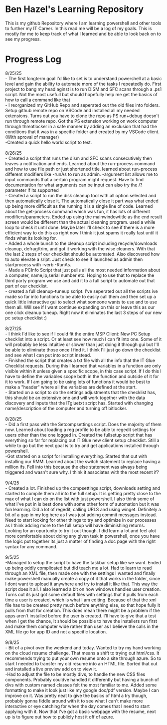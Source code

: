 # Ben Hazel's Learning Repository

This is my github Repository where I am learning powershell and other tools to further my IT Career. In this read me will be a log of my goals. This is mostly for me to keep track of what I learned and be able to look back on to see my progress.

# Progress Log

8/25/25 
<br>    - The first longterm goal I'd like to set is to understand powershell at a basic level and gain the ability to automate more of the tasks I repeatedly do. First project to bang my head aginst is to run DISM and SFC scans through a .ps1 script. Not the most usefull but should hopefully help me get the basics of how to call a command like that
<br>    - I reorganized my GitHub Repo and seperated out the old files into folders. Setup github remote repo on VSCode and installed all my needed extensions. Turns out you have to clone the repo as PS run+debug doesn't run through remote repo. Got the PS extension working on work computer through threatlocker in a safe manner by adding an exclusion that had the conditions that it was in a specific folder and created by my VSCode client.(With aproval of manager)
<br>    -Created a quick hello world script to test.
<br><br>
8/26/25
<br>    - Created a script that runs the dism and SFC scans consecutively then leaves a notification and ends. Learned about the run-process command and how to use file path or just shortened title. learned about run-process different modifiers like -runAs to run as admin.  -argument list allows me to input commands that a certain program might request. Have to find documentation for what arguments can be input can also try the /? parameter if its supported
<br>    - Created a script to run the disk cleanup tool with all option selected and then automatically close it. The automatically close it part was what ended up being more difficult as the running it is a single line of code. Learned about the get-process command which was fun, it has lots of different modifiers/parameters. Ended up using the mainwindowtitle as the end result screen would be different than the actual cleaning program. used a while loop to check it until done. Maybe later I'll check to see if there is a more efficient way to do this as right now I think it just spams it really fast until it finds what its looking for.
<br>    - Added a whole bunch to the cleanup script including recycle/downloads cleanup, defrag/trim, and got it working with the wise cleaners. With that the last 2 steps of our checklist should be automated. Also discovered how to auto elevate a sript. Just check to see if launched as admin then startprocess with -verb -RunAs. 
<br>    - Made a PCInfo Script that just pulls all the most needed information about a computer, name,ip,serial number etc. Hoping to use that to replace the third party program we use and add it to a full script to automate out that part of our checklist.
<br>    - created a full cleanup-tuneup script. I've seperated out all the scripts ive made so far into functions to be able to easily call them and then set up a quick little interactive gui to select what someone wants to use and to use them all. Will see if I want continue expanding on this or leave this as our one click cleanup tuneup. Right now it eliminates the last 3 steps of our new pc setup checklist :)
<br><br>
8/27/25
<br>    - I think I'd like to see if I could fit the entire MSP Client: New PC Setup checklist into a script. Or at least see how much I can fit into one. Some of it will probably be less intuitive or slower than just doing it through gui but I'll be able to eliminate those once I find it. I think I'll just go down the checklist and see what I can put into script instead.
<br>    - Finished the script that creates a txt file with all the info that the IT Glue Checklist requests. During this I learned that variables in a function are only visible within it unless given a specific scope, in this case script. If I do this I have to define the variables scope both in the function and outside of it for it to work. If I am going to be using lots of functions it would be best to make a "header" where all the variables are defined at the start.
<br>    - Started on a script to do the settings adjustments that the checklist has, this should be an extensive one and will work together with the data discovery and inputs that the ITgluetxt script has. Started with changing name/description of the computer and turning off bitlocker.
<br><br>
8/28/25
<br>    - Did a first pass with the Setcompsettings script. Does the majority of them now. Learned about loading a reg profile to be able to regedit settings for users other than the one logged in. Created the fullsetup script that has everything so far for replacing out IT Glue new client setup checklist. Still a while to go but the next goal is to try and get applications installed through powershell.
<br>    -Got started on a script for installing everything. Started that out with installing our RMM. Learned about the switch statement to replace having a million ifs. Fell into this because the else statement was always being triggered and wasn't sure why. I think it associates with the most recent if? 
<br><br>
9/4/25
<br>    - Created a lot. Finished up the compsettings script, downloads setting and started to compile them all into the full setup. It is getting pretty close to the max of what I can do on the list with just powershell. I also think some of what I've put in is best done with some other form of automation but it was fun learning. Did a lot of regedit, calling URLS and using winget. Definitely a bit of a gap in my log here as I was just adding commit messages instead. Need to start looking for other things to try and optimize in our processes as I think adding more to the full setup will have diminishing returns. Looking for an opurtunity to try it out though. I did learn a lot and feel alot more comfortable about doing any given task in powershell, once you have the logic put together its just a matter of finding a doc page with the right syntax for any command. 
<br><br>
9/5/25
<br>    -Managed to setup the script to have the taskbar setup like we want. Ended up being oddly complicated but did teach me a lot. Had to learn to read through an XML file, then made one with the settings I wanted and finally make powershell manually create a copy of it that works in the folder, since I dont want to upload it anywhere and try to install it like that. This way the script does it all. I also learned a bit on how windows handles user creation. Turns out its just got some default files with settings that it pulls from each time a user is created, which is what I am editing. Because of that the xml file has to be created pretty much before anything else, so that hope fully it pulls from that for creation. This does mean there might be a problem if the apps aren't installed before the user is created. I'll have to give that a test when I get the chance, It should be possible to have the installers run first and make them computer wide rather than user as I believe the calls in the XML file go for app ID and not a specific location.
<br><br>
9/8/25 
<br>    - Bit of a pivot over the weekend and today. Wanted to try my hand working on the cloud resume challenge. That means a shift to trying out html/css. It recommends trying to put your own resume onto a site through azure. So to start I needed to transfer my old resume into an HTML file. Sorted that out and installed a live preview add on to view it.
<br>    -Had to adjust the file to be mostly divs, to handle the new CSS files components. Probably couldve handled it differently but having a bunch of divs with custom named classes felt the most familiar to me. Added some formatting to make it look just like my google doc/pdf version. Maybe I can improve on it. Was pretty neat to give the basics of html a try though, probably gonna fiddle around with it to see what I can't make more interactive or eye catching for when the day comes that I need to start applying with it. Now that I've got a basic webpage with the resume, next up is to figure out how to publicly host it off of azure.